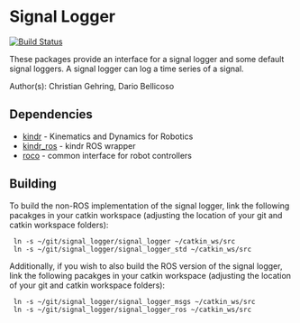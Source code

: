 Signal Logger
==============

[![Build Status](http://129.132.38.183:8080/buildStatus/icon?job=signal_logger)](http://129.132.38.183:8080/view/legged_robotics/job/signal_logger/)

These packages provide an interface for a signal logger and some default signal loggers.
A signal logger can log a time series of a signal.

Author(s): Christian Gehring, Dario Bellicoso

Dependencies
----------------------------------------------------------------------------
* [kindr](https://github.com/ethz-asl/kindr) - Kinematics and Dynamics for Robotics
* [kindr_ros](https://github.com/ethz-asl/kindr_ros) - kindr ROS wrapper
* [roco](https://bitbucket.org/ethz-asl-lr/roco) - common interface for robot controllers


Building
----------------------------------------------------------------------------
To build the non-ROS implementation of the signal logger, link the following pacakges in your catkin workspace (adjusting the location of your git and catkin workspace folders):

     ln -s ~/git/signal_logger/signal_logger ~/catkin_ws/src
     ln -s ~/git/signal_logger/signal_logger_std ~/catkin_ws/src

Additionally, if you wish to also build the ROS version of the signal logger, link the following pacakges in your catkin workspace (adjusting the location of your git and catkin workspace folders):

     ln -s ~/git/signal_logger/signal_logger_msgs ~/catkin_ws/src
     ln -s ~/git/signal_logger/signal_logger_ros ~/catkin_ws/src